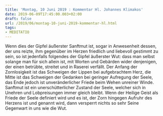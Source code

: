 ```yaml
---
title: 'Montag, 10 Juni 2019 : Kommentar Hl. Johannes Klimakos'
date: 2019-06-09T17:45:00.003+02:00
draft: false
url: /2019/06/montag-10-juni-2019-kommentar-hl.html
tags: 
- MEDITATIO
---
```


Wenn dies der Gipfel äußerster Sanftmut ist, sogar in Anwesenheit dessen, der uns reizte, ihm gegenüber im Herzen friedlich und liebevoll gestimmt zu sein, so ist jedenfalls folgendes der Gipfel äußerster Wut: dass man selbst solange man für sich allein ist, mit Worten und Gebärden wider denjenigen, der einen betrübte, streitet und in Raserei verfällt. Der Anfang der Zornlosigkeit ist das Schweigen der Lippen bei aufgebrachtem Herz, die Mitte ist das Schweigen der Gedanken bei geringer Aufregung der Seele, das Ende jedoch ist unveränderlicher Friede beim Wehen unreiner Winde. Sanftmut ist ein unerschütterlicher Zustand der Seele, welcher sich in Unehren und Lobpreisungen immer gleich bleibt. Wenn der Heilige Geist als Friede der Seele definiert wird und es ist, der Zorn hingegen Aufruhr des Herzens ist und genannt wird, dann versperrt nichts so sehr Seine Gegenwart in uns wie die Wut.